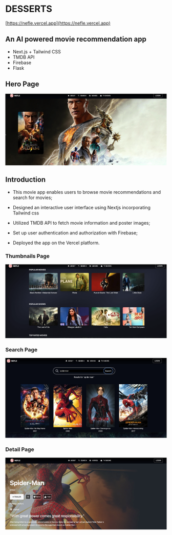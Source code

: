 # DESSERTS

[https://nefle.vercel.app](https://nefle.vercel.app)

## An AI powered movie recommendation app

- Next.js + Tailwind CSS
- TMDB API
- Firebase
- Flask

## Hero Page

![Hero Page](/images/ss1.png)

## Introduction

- This movie app enables users to browse movie recommendations and search for movies;

- Designed an interactive user interface using Nextjs incorporating Tailwind css

- Utilized TMDB API to fetch movie information and poster images;

- Set up user authentication and authorization with Firebase;

- Deployed the app on the Vercel platform.

### Thumbnails Page

![Thumbnails](/images/ss2.png)

### Search Page

![Search Page](/images/ss3.png)

### Detail Page

![Detail Page](/images/ss4.png)

